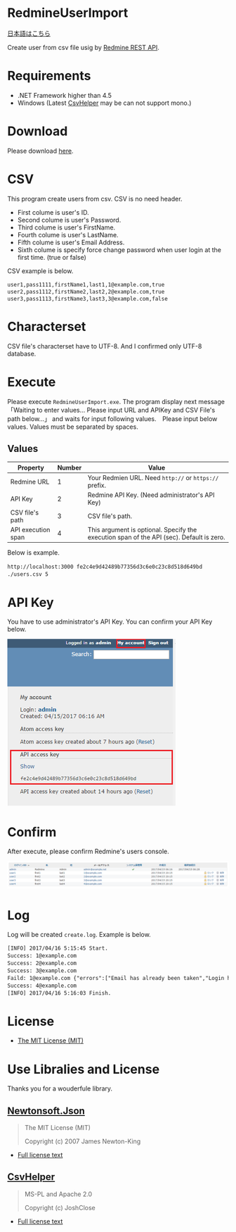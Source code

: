 # RedmineUserImport

[日本語はこちら](//yoshinorin.net/2017/04/16/create-redmine-user-import-from-csv/)

Create user from csv file usig by [Redmine REST API](//www.redmine.org/projects/redmine/wiki/Rest_Users).

# Requirements

* .NET Framework higher than 4.5
* Windows (Latest [CsvHelper](//github.com/JoshClose/CsvHelper) may be can not support mono.)  

# Download

Please download [here](//github.com/YoshinoriN/RedmineUserImport/releases).

# CSV

This program create users from csv. CSV is no need header.

* First colume is user's ID.
* Second colume is user's Password.
* Third colume is user's FirstName.
* Fourth colume is user's LastName.
* Fifth colume is user's Email Address.
* Sixth colume is specify force change password when user login at the first time. (true or false) 

CSV example is below.

```csv
user1,pass1111,firstName1,last1,1@example.com,true
user2,pass1112,firstName2,last2,2@example.com,true
user3,pass1113,firstName3,last3,3@example.com,false
```

# Characterset

CSV file's characterset have to UTF-8. And I confirmed only UTF-8 database.

# Execute

Please execute `RedmineUserImport.exe`. The program display next message 「Waiting to enter values... Please input URL and APIKey and CSV File's path below...」 and waits for input following values.　Please input below values. Values must be separated by spaces.

## Values

|Property|Number|Value|
|---|---|---|
|Redmine URL|1|Your Redmien URL. Need `http://` or `https://` prefix.|
|API Key|2|Redmine API Key. (Need administrator's API Key)|
|CSV file's path|3|CSV file's path.|
|API execution span|4|This argument is optional. Specify the execution span of the API (sec). Default is zero.|

Below is example.

`http://localhost:3000 fe2c4e9d42489b77356d3c6e0c23c8d518d649bd  ./users.csv 5`

# API Key

You have to use administrator's API Key.
You can confirm your API Key below. 

![](./doc/images/apikey.png)

# Confirm

After execute, please confirm Redmine's users console.

![](./doc/images/users.png)

# Log

Log will be created `create.log`.
Example is below.

```txt
[INFO] 2017/04/16 5:15:45 Start.
Success: 1@example.com
Success: 2@example.com
Success: 3@example.com
Faild: 1@example.com {"errors":["Email has already been taken","Login has already been taken"]}
Success: 4@example.com
[INFO] 2017/04/16 5:16:03 Finish.
```

# License

* [The MIT License (MIT)](LICENSE)

# Use Libralies and License

Thanks you for a wouderfule library.

## [Newtonsoft.Json](//github.com/JamesNK/Newtonsoft.Json)

> The MIT License (MIT)
>
> Copyright (c) 2007 James Newton-King

* [Full license text](/licenses/Newtonsoft.Json.txt) 

## [CsvHelper](//github.com/JoshClose/CsvHelper)

> MS-PL and Apache 2.0
>
> Copyright (c) JoshClose

* [Full license text](/licenses/CsvHelper.txt)
